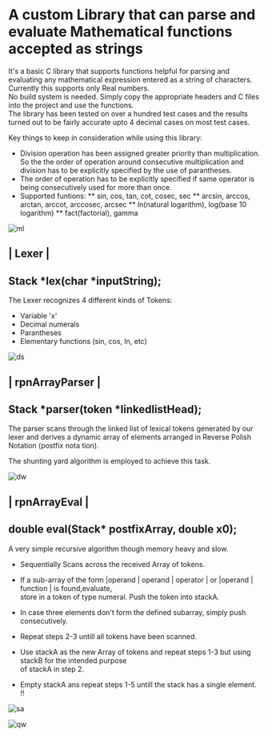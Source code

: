 # A custom Library that can parse and evaluate Mathematical functions accepted as strings 

It's a basic C library that supports functions helpful for parsing and evaluating any mathematical expression entered as a string of characters.  
Currently this supports only Real numbers.  
No build system is needed. Simply copy the appropriate headers and C files into the project and use the functions.  
The library has been tested on over a hundred test cases and the results turned out to be fairly accurate upto 4 decimal cases on most test cases.  
  
  
Key things to keep in consideration while using this library: 
 * Division operation has been assigned greater priority than multiplication. So the the order of operation around consecutive multiplication and division has to be explicitly specified by the use of parantheses.
 * The order of operation has to be explicitly specified if same operator is being consecutively used for more than once.
 * Supported funtions:
  ** sin, cos, tan, cot, cosec, sec
  ** arcsin, arccos, arctan, arccot, arccosec, arcsec
  ** ln(natural logarithm), log(base 10 logarithm)
  ** fact(factorial), gamma
   
![ml](https://github.com/AbhijitBaral/Math-Expressions-parser/blob/main/readmeContent/Project%20Inegration.drawio.png)  


| Lexer | 
---------
Stack *lex(char *inputString);  
-
The Lexer recognizes 4 different kinds of Tokens:  
  * Variable 'x'  
  * Decimal numerals
  * Parantheses
  * Elementary functions (sin, cos, ln, etc)
  
![ds](https://github.com/AbhijitBaral/Math-Expressions-parser/blob/main/readmeContent/Lexer.drawio.png)


| rpnArrayParser |  
------------------
Stack *parser(token *linkedlistHead);  
-
The parser scans through the linked list of lexical tokens generated by our lexer and
derives a dynamic array of elements arranged in Reverse Polish Notation (postfix nota
tion).  

The shunting yard algorithm is employed to achieve this task.   

![dw](https://github.com/AbhijitBaral/Math-Expressions-parser/blob/main/readmeContent/postfixParser.drawio.png)  


| rpnArrayEval |
----------------
double eval(Stack* postfixArray, double x0);
-

A very simple recursive algorithm though memory heavy and slow.  
* Sequentially Scans across the received Array of tokens.  

* If a sub-array of the form |operand | operand | operator | or |operand | function | is found,evaluate,    
  store in a token of type numeral. Push the token into stackA.  

* In case three elements don't form the defined subarray, simply push consecutively.  
  
* Repeat steps 2-3 untill all tokens have been scanned.  
  
* Use stackA as the new Array of tokens and repeat steps 1-3 but using stackB for the intended purpose  
  of stackA in step 2.  

* Empty stackA ans repeat steps 1-5 untill the stack has a single element. !!
   
![sa](https://github.com/AbhijitBaral/Math-Expressions-parser/blob/main/readmeContent/rpnArrayEval.drawio.png)  

![qw](https://github.com/AbhijitBaral/Math-Expressions-parser/blob/main/readmeContent/evalAlgo.drawio.png)  

  


